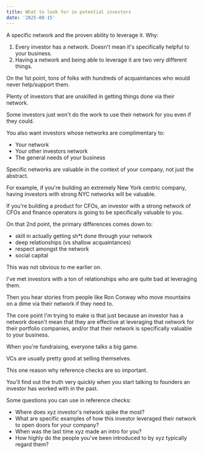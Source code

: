 ```yaml
---
title: What to look for in potential investors
date: '2025-08-15'
---
```


A specific network and the proven ability to leverage it. Why:

1. Every investor has a network. Doesn't mean it's specifically helpful to your business.
2. Having a network and being able to leverage it are two very different things.

On the 1st point, tons of folks with hundreds of acquaintances who would never help/support them.

Plenty of investors that are unskilled in getting things done via their network.

Some investors just won't do the work to use their network for you even if they could.

You also want investors whose networks are complimentary to:

- Your network
- Your other investors network
- The general needs of your business

Specific networks are valuable in the context of your company, not just the abstract.

For example, if you're building an extremely New York centric company, having investors with strong NYC networks will be valuable.

If you're building a product for CFOs, an investor with a strong network of CFOs and finance operators is going to be specifically valuable to you.

On that 2nd point, the primary differences comes down to:

- skill in actually getting sh\*t done through your network
- deep relationships (vs shallow acquaintances)
- respect amongst the network
- social capital

This was not obvious to me earlier on.

I've met investors with a ton of relationships who are quite bad at leveraging them.

Then you hear stories from people like Ron Conway who move mountains on a dime via their network if they need to.

The core point I'm trying to make is that just because an investor has a network doesn't mean that they are effective at leveraging that network for their portfolio companies, and/or that their network is specifically valuable to your business.

When you're fundraising, everyone talks a big game.

VCs are usually pretty good at selling themselves.

This one reason why reference checks are so important.

You'll find out the truth very quickly when you start talking to founders an investor has worked with in the past.

Some questions you can use in reference checks:

- Where does xyz investor's network spike the most?
- What are specific examples of how this investor leveraged their network to open doors for your company?
- When was the last time xyz made an intro for you?
- How highly do the people you've been introduced to by xyz typically regard them?

